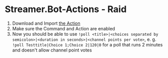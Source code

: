 # Streamer.Bot-Actions - Raid

1. Download and Import [the Action](Poll.sb)
2. Make sure the Command and Action are enabled
3. Now you should be able to use `!poll <title>|<choices separated by semicolon>|<duration in seconds>|<channel points per vote>`, e. g. `!poll Testtitle|Choice 1;Choice 2|120|0` for a poll that runs 2 minutes and doesn't allow channel point votes
